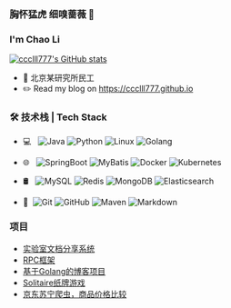 ### 胸怀猛虎 细嗅蔷薇 👋

### I'm Chao Li
[![ccclll777's GitHub stats](https://github-readme-stats.vercel.app/api?username=ccclll777)](https://github.com/anuraghazra/github-readme-stats)

- 🌱 北京某研究所民工
- ✏️ Read my blog on https://ccclll777.github.io

### 🛠 技术栈 | Tech Stack

- 💻 &#160; ![Java](https://img.shields.io/badge/-Java-333333?style=flat&logo=Java&logoColor=007396)
![Python](https://img.shields.io/badge/-Python-333333?style=flat&logo=payoneer&logoColor=FF4800)
![Linux](https://img.shields.io/badge/-Linux-333333?style=flat&logo=Linux&logoColor=FCC624)
![Golang](https://img.shields.io/badge/-Golang-333333?style=flat&logo=Golang&logoColor=FCC624)
- 🌐 &#160; ![SpringBoot](https://img.shields.io/badge/-SpringBoot-333333?style=flat&logo=SpringBoot)
![MyBatis](https://img.shields.io/badge/-MyBatis-333333?style=flat&logo=MyBatis)
![Docker](https://img.shields.io/badge/-Docker-333333?style=flat&logo=Docker)
![Kubernetes](https://img.shields.io/badge/-Kubernetes-333333?style=flat&logo=Kubernetes)

- 🛢 &#160; ![MySQL](https://img.shields.io/badge/-MySQL-333333?style=flat&logo=mysql)
![Redis](https://img.shields.io/badge/-Redis-333333?style=flat&logo=Redis)
![MongoDB](https://img.shields.io/badge/-MongoDB-333333?style=flat&logo=mongodb)
![Elasticsearch](https://img.shields.io/badge/-Elasticsearch-333333?style=flat&logo=Elasticsearch)

- 🔧 &#160;![Git](https://img.shields.io/badge/-Git-333333?style=flat&logo=git)
![GitHub](https://img.shields.io/badge/-GitHub-333333?style=flat&logo=github)
![Maven](https://img.shields.io/badge/-Maven-333333?style=flat&logo=Maven)
![Markdown](https://img.shields.io/badge/-Markdown-333333?style=flat&logo=markdown)

### 项目
- [实验室文档分享系统](https://github.com/ccclll777/document-sharing-backend)
- [RPC框架](https://github.com/ccclll777/RPC-framework)
- [基于Golang的博客项目](https://github.com/ccclll777/awesome-blog)
- [Solitaire纸牌游戏](https://github.com/ccclll777/Windows_Solitaire_game)
- [京东苏宁爬虫，商品价格比较](https://github.com/ccclll777/JDSNCompare/blob/master/README.md)

